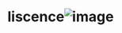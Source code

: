 # liscence![image](https://github.com/user-attachments/assets/16bc8009-0de5-4a47-a591-07e4b27d293c)

